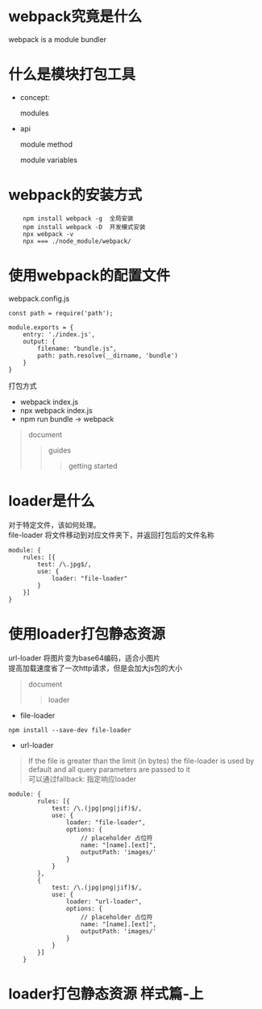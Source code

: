 # webpack究竟是什么

  webpack is a module bundler
  
# 什么是模块打包工具

   - concept:
   
        modules
   - api
   
        module method 
        
        module variables

# webpack的安装方式
```$xslt
    npm install webpack -g  全局安装
    npm install webpack -D  开发模式安装   
    npx webpack -v  
    npx === ./node_module/webpack/    
```
# 使用webpack的配置文件

webpack.config.js
```$xslt
const path = require('path');

module.exports = {
    entry: './index.js',
    output: {
        filename: "bundle.js",
        path: path.resolve(__dirname, 'bundle')
    }
}
```
打包方式
- webpack index.js
- npx webpack index.js
- npm run bundle -> webpack

> document
>> guides
>>> getting started
    
# loader是什么
对于特定文件，该如何处理。  
file-loader 将文件移动到对应文件夹下，并返回打包后的文件名称
```
module: {
    rules: [{
        test: /\.jpg$/,
        use: {
            loader: "file-loader"
        }
    }]
}
```
# 使用loader打包静态资源
url-loader 将图片变为base64编码，适合小图片  
提高加载速度省了一次http请求，但是会加大js包的大小  
> document
>> loader
- file-loader
```
npm install --save-dev file-loader
```
    
- url-loader  
> If the file is greater than the limit (in bytes) the file-loader is used by default and all query parameters are passed to it  
> 可以通过fallback: 指定响应loader
```
module: {
        rules: [{
            test: /\.(jpg|png|jif)$/,
            use: {
                loader: "file-loader",
                options: {
                    // placeholder 占位符
                    name: "[name].[ext]",
                    outputPath: 'images/'
                }
            }
        },
        {
            test: /\.(jpg|png|jif)$/,
            use: {
                loader: "url-loader",
                options: {
                    // placeholder 占位符
                    name: "[name].[ext]",
                    outputPath: 'images/'
                }
            }
        }]
    }
```
# loader打包静态资源 样式篇-上
